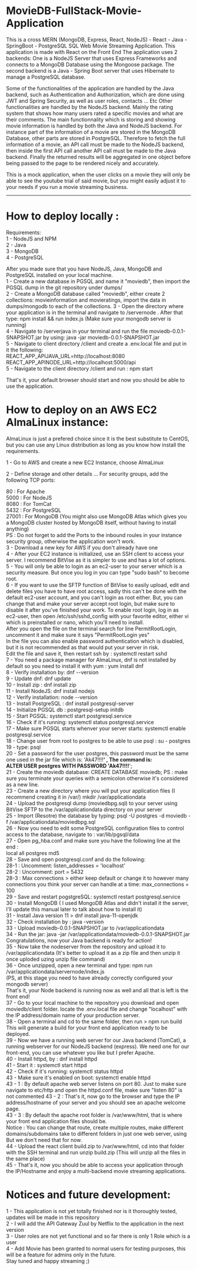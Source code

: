 # MovieDB-FullStack-Movie-Application 

This is a cross MERN (MongoDB, Express, React, NodeJS) - React - Java - SpringBoot - PostgreSQL SQL Web Movie Streaming Application. 
This application is made with React on the Front End 
The application uses 2 backends:
One is a NodeJS Server that uses Express Frameworks and connects to a MongoDB Database using the Mongoose package. 
The second backend is a Java - Spring Boot server that uses Hibernate to manage a PostgreSQL database. 

Some of the functionalities of the application are handled by the Java backend, such as Authentication and Authorization, which are done using JWT and Spring Security, as well as user roles, contacts ... Etc 
Other functionalities are handled by the NodeJS backend. Mainly the rating system that shows how many users rated a specific movies and what are their comments. 
The main functionnality which is storing and showing movie information is handled by both the Java and NodeJS backend. 
For instance part of the information of a movie are stored in the MongoDB Database, other parts are stored in PostgreSQL. 
Therefore to fetch the full information of a movie, an API call must be made to the NodeJS backend, then inside the first API call another API call must be made to the Java backend. 
Finally the returned results will be aggregated in one object before being passed to the page to be rendered nicely and accurately. 

This is a mock application, when the user clicks on a movie they will only be able to see the youtube trial of said movie, but you might easily adjust it to your needs if you 
run a movie streaming business. 

---------------------------------

# How to deploy locally : 

Requirements:  
1 - NodeJS and NPM  
2 - Java  
3 - MongoDB   
4 - PostgreSQL  

After you made sure that you have NodeJS, Java, MongoDB and PostgreSQL installed on your local machine.   
1 - Create a new database in PGSQL and name it "moviedb", then import the PGSQL dump in the git repository under dumps/  
2 - Create a MongoDB database called "moviedb", either create 2 collections: movieinformation and movieratings, import the data in dumps/mongodb to each of the collections. 
3 - Open the directory where your application is in the terminal and navigate to /servernode . After that type: npm install && run index.js (Make sure your mongodb server is running)   
4 - Navigate to /serverjava in your terminal and run the file moviedb-0.0.1-SNAPSHOT.jar by using: java -jar moviedb-0.0.1-SNAPSHOT.jar   
5 - Navigate to client directory /client and create a .env.local file and put in it the following:   
    REACT_APP_APIJAVA_URL=http://localhost:8080  
    REACT_APP_APINODE_URL=http://localhost:5000/api  
5 - Navigate to the client directory /client and run : npm start   

That's it, your default browser should start and now you should be able to use the application.  

# How to deploy on an AWS EC2 AlmaLinux instance:  

AlmaLinux is just a prefered choice since it is the best substitute to CentOS, but you can use any Linux distribution as long as you know how install the requirements.  

1 - Go to AWS and create a new EC2 Instance, choose AlmaLinux 

2 - Define storage and other details ... For security groups, add the following TCP ports: 

  80 : For Apache  
  5000 : For NodeJS  
  8080 : For TomCat  
  5432 : For PostgreSQL  
  27001 : For MongoDB (You might also use MongoDB Atlas which gives you a MongoDB cluster hosted by MongoDB itself, without having to install anything)   
  PS : Do not forget to add the Ports to the inbound roules in your instance security group, otherwise the application won't work.   
3 - Download a new key for AWS if you don't already have one   
4 - After your EC2 instance is initialized, use an SSH client to access your server. I recommend BitVise as it is simpler to use and has a lot of options.  
5 - You will only be able to login as an ec2-user to your server which is a security measure. But once you log in you can type "sudo bash" to become root.   
6 - If you want to use the SFTP function of BitVise to easily upload, edit and delete files you have to have root access, sadly this can't be done with the default ec2-user account, 
and you can't login as root either.   But, you can change that and make your server accept root login, but make sure to disable it after you've finished your work. 
To enable root login, log in as ec2-user, then open /etc/ssh/sshd_config with your favorite editor, either vi which is preinstalled or nano, which you'll need to install.   
After you open the file on the terminal search for line PermitRootLogin, uncomment it and make sure it says "PermitRootLogin yes"  
In the file you can also enable password authentication which is disabled, but it is not recommended as that would put your server in risk.   
Edit the file and save it, then restart ssh by : systemctl restart sshd   
7 - You need a package manager for AlmaLinux, dnf is not installed by default so you need to install it with yum : 
  yum install dnf  
8 - Verify installation by: dnf --version  
9 - Update dnf: dnf update  
10 - Install zip : dnf install zip  
11 - Install NodeJS: dnf install nodejs  
12 - Verify installation: node --version   
13 - Install PostgreSQL : dnf install postgresql-server  
14 - Initialize PGSQL db : postgresql-setup initdb   
15 - Start PGSQL: systemctl start postgresql.service  
16 - Check if it's running: systemctl status postgresql.service   
17 - Make sure PGSQL starts whenver your server starts: systemctl enable postgresql.service  
18 - Change user from root to postgres to be able to use psql : su - postgres   
19 - type: psql   
20 - Set a password for the user postgres, this password must be the same one used in the jar file which is: 'Ak47!!!!****' , The command is:   
     ALTER USER postgres WITH PASSWORD 'Ak47!!!!****';  
21 - Create the moviedb database: CREATE DATABASE moviedb; 
     PS : make sure you terminate your queries with a semicolon otherwise it's considered as a new line.  
23 - Create a new directory where you will put your application files (I recommend creating it in /var/) mkdir /var/applicationdata  
24 - Upload the postgresql dump (moviedbpg.sql) to your server using BitVise SFTP to the /var/applicationdata directory on your server   
25 - Import (Resotre) the database by typing: psql -U postgres -d moviedb -f /var/applicationdata/moviedbpg.sql  
26 - Now you need to edit some PostgreSQL configuration files to control access to the database, navigate to : var/lib/pgsql/data   
27 - Open pg_hba.conf and make sure you have the following line at the end :   
  local   all             postgres                                md5  
28 - Save and open postgresql.conf and do the following:   
  28-1 : Uncomment: listen_addresses = 'localhost'  
  28-2 : Uncomment: port = 5432   
  28-3 : Max connections > either keep default or change it to however many connections you think your server can handle at a time: max_connections = 100  
29 - Save and restart pogstgreSQL: systemctl restart postgresql.service   
30 - Install MongoDB ( I used MongoDB Atlas and didn't install it the server, I'll update this manual later to talk about how to install it)   
31 - Install Java version 11 > dnf install java-11-openjdk   
32 - Check installation by : java -version   
33 - Upload moviedb-0.0.1-SNAPSHOT.jar to /var/applicationdata   
34 - Run the jar: java -jar /var/applicationdata/moviedb-0.0.1-SNAPSHOT.jar   
  Congratulations, now your Java backend is ready for action!   
35 - Now take the nodeserver from the repository and upload it to /var/applicationdata (It's better to upload it as a zip file and then unzip it once uploded uzing unzip file command)   
36 - Once unzipped, open a new terminal and type: npm run /var/applicationdata/servernode/index.js   
  (PS, at this stage you need to have already correctly configured your mongodb server)   
  That's it, your Node backend is running now as well and all that is left is the front end!   
37 - Go to your local machine to the repository you download and open moviedb/client folder. locate the .env.local file and change "localhost" with the IP address/domain name 
of your production server.   
38 - Open a terminal and cd to the same folder, then run > npm run build   
  This will generate a build for your front end application ready to be deployed.   
39 - Now we have a running web server for our Java backend (TomCat), a running webserver for our NodeJS backend (express). We need one for our front-end, you can use 
whatever you like but I prefer Apache.   
40 - Install httpd, by : dnf install httpd   
41 - Start it : systemctl start httpd  
42 - Check if it's running: systemctl status httpd  
43 - Make sure it's enabled on boot: systemctl enable httpd   
  43 - 1 : By default apache web server listens on port 80. Just to make sure navigate to etc/http and open the httpd.conf file, make sure "listen 80" is not commented 
  43 - 2 : That's it, now go to the browser and type the IP address/hostname of your server and you should see an apache welcome page.   
  43 - 3 : By default the apache root folder is /var/www/html, that is where your front end application files should be.   
    Notice : You can change that route, create multiple routes, make different domains/subdomains take to different folders in just one web server, using <VirtualHost> 
    But we don't need that for now.   
44 - Upload the react client build.zip to /var/www/html, cd into that folder with the SSH terminal and run unzip build.zip (This will unzip all the files in the same place)   
45 - That's it, now you should be able to access your application through the IP/Hostname and enjoy a multi-backend movie streaming applications.   

# Notices and future development: 
1 - This application is not yet totally finished nor is it thoroughly tested, updates will be made in this repository   
2 - I will add the API Gateway Zuul by Netflix to the application in the next version   
3 - User roles are not yet functional and so far there is only 1 Role which is a user   
4 - Add Movie has been granted to normal users for testing purposes, this will be a feature for admins only in the future.   
Stay tuned and happy streaming ;)   


  

